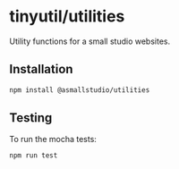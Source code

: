 # tinyutil/utilities

Utility functions for a small studio websites.

## Installation

```sh
npm install @asmallstudio/utilities
```

## Testing

To run the mocha tests:

```sh
npm run test
```
